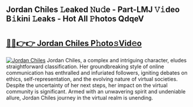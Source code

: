 ## Jordan Chiles 𝙻eaked 𝙽u𝚍e - Part-LMJ 𝚅𝚒deo B𝚒kini 𝙻eaks - Hot All 𝙿hotos QdqeV

# <h2><a href="http://ld61bb7.urlbe.top/?page=Jordan+Chiles">🔗🔗👉👉 Jordan Chiles P𝚑oto𝚜Vid𝚎o</a></h2>

[![Jordan Chiles](https://i.imgur.com/eBuTRDB.gif)](http://ld61bb7.urlbe.top/?page=Jordan+Chiles)
Jordan Chiles, a complex and intriguing character, eludes straightforward classification. Her groundbreaking style of online communication has enthralled and infuriated followers, igniting debates on ethics, self-representation, and the evolving nature of virtual societies. Despite the uncertainty of her next steps, her impact on the virtual community is significant. Armed with an unwavering spirit and undeniable allure, Jordan Chiles journey in the virtual realm is unending.
